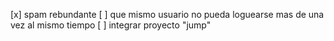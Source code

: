 [x] spam rebundante
[ ] que mismo usuario no pueda loguearse mas de una vez al mismo tiempo
[ ] integrar proyecto "jump" 
